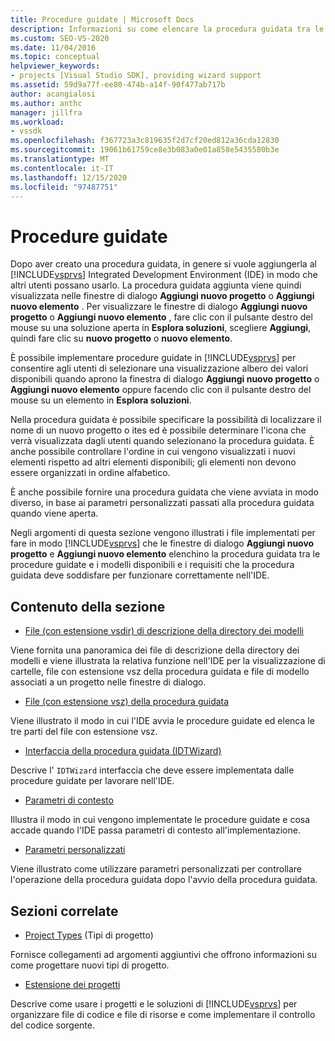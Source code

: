 ```yaml
---
title: Procedure guidate | Microsoft Docs
description: Informazioni su come elencare la procedura guidata tra le procedure guidate e i modelli disponibili in Visual Studio e sui requisiti che la procedura guidata deve soddisfare nell'IDE.
ms.custom: SEO-VS-2020
ms.date: 11/04/2016
ms.topic: conceptual
helpviewer_keywords:
- projects [Visual Studio SDK], providing wizard support
ms.assetid: 59d9a77f-ee80-474b-a14f-90f477ab717b
author: acangialosi
ms.author: anthc
manager: jillfra
ms.workload:
- vssdk
ms.openlocfilehash: f367723a3c819635f2d7cf20ed812a36cda12830
ms.sourcegitcommit: 19061b61759ce8e3b083a0e01a858e5435580b3e
ms.translationtype: MT
ms.contentlocale: it-IT
ms.lasthandoff: 12/15/2020
ms.locfileid: "97487751"
---
```

# <a name="wizards"></a>Procedure guidate
Dopo aver creato una procedura guidata, in genere si vuole aggiungerla al [!INCLUDE[vsprvs](../../code-quality/includes/vsprvs_md.md)] Integrated Development Environment (IDE) in modo che altri utenti possano usarlo. La procedura guidata aggiunta viene quindi visualizzata nelle finestre di dialogo **Aggiungi nuovo progetto** o **Aggiungi nuovo elemento** . Per visualizzare le finestre di dialogo **Aggiungi nuovo progetto** o **Aggiungi nuovo elemento** , fare clic con il pulsante destro del mouse su una soluzione aperta in **Esplora soluzioni**, scegliere **Aggiungi**, quindi fare clic su **nuovo progetto** o **nuovo elemento**.

 È possibile implementare procedure guidate in [!INCLUDE[vsprvs](../../code-quality/includes/vsprvs_md.md)] per consentire agli utenti di selezionare una visualizzazione albero dei valori disponibili quando aprono la finestra di dialogo **Aggiungi nuovo progetto** o **Aggiungi nuovo elemento** oppure facendo clic con il pulsante destro del mouse su un elemento in **Esplora soluzioni**.

 Nella procedura guidata è possibile specificare la possibilità di localizzare il nome di un nuovo progetto o ites ed è possibile determinare l'icona che verrà visualizzata dagli utenti quando selezionano la procedura guidata. È anche possibile controllare l'ordine in cui vengono visualizzati i nuovi elementi rispetto ad altri elementi disponibili; gli elementi non devono essere organizzati in ordine alfabetico.

 È anche possibile fornire una procedura guidata che viene avviata in modo diverso, in base ai parametri personalizzati passati alla procedura guidata quando viene aperta.

 Negli argomenti di questa sezione vengono illustrati i file implementati per fare in modo [!INCLUDE[vsprvs](../../code-quality/includes/vsprvs_md.md)] che le finestre di dialogo **Aggiungi nuovo progetto** e **Aggiungi nuovo elemento** elenchino la procedura guidata tra le procedure guidate e i modelli disponibili e i requisiti che la procedura guidata deve soddisfare per funzionare correttamente nell'IDE.

## <a name="in-this-section"></a>Contenuto della sezione
- [File (con estensione vsdir) di descrizione della directory dei modelli](../../extensibility/internals/template-directory-description-dot-vsdir-files.md)

 Viene fornita una panoramica dei file di descrizione della directory dei modelli e viene illustrata la relativa funzione nell'IDE per la visualizzazione di cartelle, file con estensione vsz della procedura guidata e file di modello associati a un progetto nelle finestre di dialogo.

- [File (con estensione vsz) della procedura guidata](../../extensibility/internals/wizard-dot-vsz-file.md)

 Viene illustrato il modo in cui l'IDE avvia le procedure guidate ed elenca le tre parti del file con estensione vsz.

- [Interfaccia della procedura guidata (IDTWizard)](../../extensibility/internals/wizard-interface-idtwizard.md)

 Descrive l' `IDTWizard` interfaccia che deve essere implementata dalle procedure guidate per lavorare nell'IDE.

- [Parametri di contesto](../../extensibility/internals/context-parameters.md)

 Illustra il modo in cui vengono implementate le procedure guidate e cosa accade quando l'IDE passa parametri di contesto all'implementazione.

- [Parametri personalizzati](../../extensibility/internals/custom-parameters.md)

 Viene illustrato come utilizzare parametri personalizzati per controllare l'operazione della procedura guidata dopo l'avvio della procedura guidata.

## <a name="related-sections"></a>Sezioni correlate
- [Project Types](../../extensibility/internals/project-types.md) (Tipi di progetto)

 Fornisce collegamenti ad argomenti aggiuntivi che offrono informazioni su come progettare nuovi tipi di progetto.

- [Estensione dei progetti](../../extensibility/extending-projects.md)

 Descrive come usare i progetti e le soluzioni di [!INCLUDE[vsprvs](../../code-quality/includes/vsprvs_md.md)] per organizzare file di codice e file di risorse e come implementare il controllo del codice sorgente.
